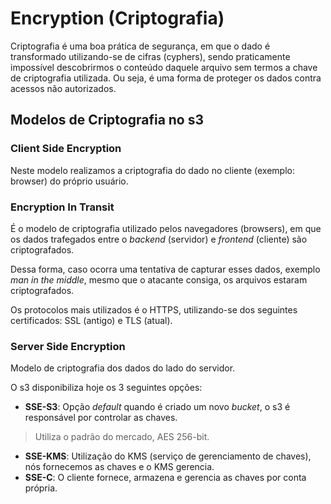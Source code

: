 # Encryption (Criptografia)

Criptografia é uma boa prática de segurança, em que o dado é transformado utilizando-se de cifras (cyphers), sendo praticamente impossível descobrirmos o conteúdo daquele arquivo sem termos a chave de criptografia utilizada. Ou seja, é uma forma de proteger os dados contra acessos não autorizados.

## Modelos de Criptografia no s3

### Client Side Encryption

Neste modelo realizamos a criptografia do dado no cliente (exemplo: browser) do próprio usuário.

### Encryption In Transit

É o modelo de criptografia utilizado pelos navegadores (browsers), em que os dados trafegados entre o *backend* (servidor) e *frontend* (cliente) são criptografados.

Dessa forma, caso ocorra uma tentativa de capturar esses dados, exemplo *man in the middle*, mesmo que o atacante consiga, os arquivos estaram criptografados.

Os protocolos mais utilizados é o HTTPS, utilizando-se dos seguintes certificados: SSL (antigo) e TLS (atual).

### Server Side Encryption

Modelo de criptografia dos dados do lado do servidor.

O s3 disponibiliza hoje os 3 seguintes opções:

- **SSE-S3**: Opção *default* quando é criado um novo *bucket*, o s3 é responsável por controlar as chaves.
> Utiliza o padrão do mercado, AES 256-bit.
- **SSE-KMS**: Utilização do KMS (serviço de gerenciamento de chaves), nós fornecemos as chaves e o KMS gerencia.
- **SSE-C**: O cliente fornece, armazena e gerencia as chaves por conta própria.